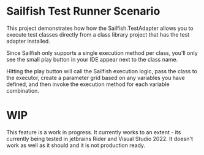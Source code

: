 # Sailfish Test Runner Scenario

This project demonstrates how how the Sailfish.TestAdapter allows you to execute test classes directly from a class
library project that has the test adapter installed.

Since Sailfish only supports a single execution method per class, you'll only see the small play button in your IDE
appear next to the class name.

Hitting the play button will call the Sailfish execution logic, pass the class to the executor, create a parameter grid
based on any variables you have defined, and then invoke the execution method
for each variable combination.

# WIP

This feature is a work in progress. It currently works to an extent - its currently being tested in jetbrains Rider and
Visual Studio 2022.
It doesn't work as well as it should and it is not production ready.